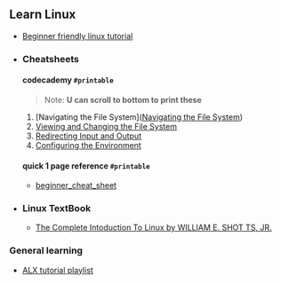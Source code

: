 ## Learn Linux
- [Beginner friendly linux tutorial]([https://](https://www.javatpoint.com/linux-directories))
- ### Cheatsheets
	#### codecademy `#printable`
	> Note: **U can scroll to bottom to print these**
	1. [Navigating the File System]([Navigating the File System](https://www.codecademy.com/learn/learn-the-command-line/modules/learn-the-command-line-navigation/cheatsheet))
	2. [Viewing and Changing the File System](https://www.codecademy.com/learn/learn-the-command-line/modules/learn-the-command-line-manipulation/cheatsheet)
	3. [Redirecting Input and Output]([https://](https://www.codecademy.com/learn/learn-the-command-line/modules/learn-the-command-line-redirection/cheatsheet))
	4. [Configuring the Environment]([https://](https://www.codecademy.com/learn/learn-the-command-line/modules/learn-the-command-line-environment/cheatsheet))
	#### quick 1 page reference `#printable`
	- [beginner_cheat_sheet](files/Linux_Cheat_Sheet_Good_for_Beginners.pdf)
- ### Linux TextBook
	- [The Complete Intoduction To Linux by WILLIAM E. SHOT TS, JR.](./files/The_LINUX_Command_Line_Complete_Introduction.pdf)
### General learning
- [ALX tutorial playlist]([https://](https://www.youtube.com/watch?v=C-U3hgTHb34&list=PLTpdEvFxLcXxrnqi8kG911a19QXz1bxRi))
  